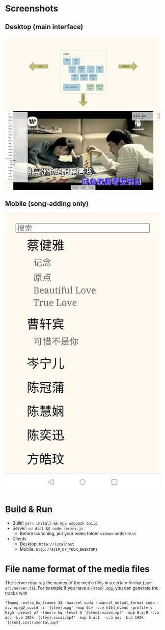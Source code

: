 # Screenshots
## Desktop (main interface)
![screenshot1](screenshots/screenshot1.png)
![screenshot2](screenshots/screenshot2.png)
## Mobile (song-adding only)
![mobile_screenshot](screenshots/mobile_screenshot.jpg)

# Build & Run
* Build: `yarn install && npx webpack build`
* Server: `cd dist && node server.js`
  * Before launching, put your video folder `videos` under `dist`
* Clients
  * Desktop: `http://localhost`
  * Mobile: `http://${IP_OF_YOUR_DESKTOP}`

# File name format of the media files
The server requires the names of the media files in a certain format (see `src/server.ts`). For example if you have a `{stem}.mpg`, you can generate the tracks with

```
ffmpeg -extra_hw_frames 32 -hwaccel cuda -hwaccel_output_format cuda -c:v mpeg2_cuvid -i '{stem}.mpg' -map 0:v -c:v h264_nvenc -profile:v high -preset p7 -tune:v hq -level 5 '{stem}.video.mp4' -map 0:a:0 -c:a aac -b:a 192k '{stem}.vocal.mp4' -map 0:a:1  -c:a aac -b:a 192k '{stem}.instrumental.mp4'
```
